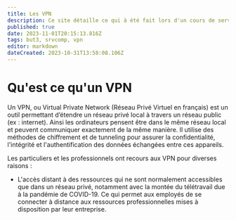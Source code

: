 ```yaml
---
title: Les VPN
description: Ce site détaille ce qui à été fait lors d'un cours de services complexes.
published: true
date: 2023-11-01T20:15:13.816Z
tags: but3, srvcomp, vpn
editor: markdown
dateCreated: 2023-10-31T13:58:08.106Z
---
```


# Qu'est ce qu'un VPN

Un VPN, ou Virtual Private Network (Réseau Privé Virtuel en français) est un outil permettant d’étendre un réseau privé local à travers un réseau public (ex : internet). Ainsi les ordinateurs pensent être dans le même réseau local et peuvent communiquer exactement de la même manière. Il utilise des méthodes de chiffrement et de tunneling pour assurer la confidentialité, l'intégrité et l'authentification des données échangées entre ces appareils.

Les particuliers et les professionnels ont recours aux VPN pour diverses raisons :

- L'accès distant à des ressources qui ne sont normalement accessibles que dans un réseau privé, notamment avec la montée du télétravail due à la pandémie de COVID-19. Ce qui permet aux employés de se connecter à distance aux ressources professionnelles mises à disposition par leur entreprise.